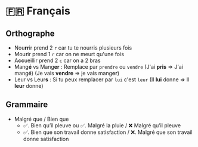# 🇫🇷 Français

## Orthographe

- Nou**rr**ir prend 2 `r` car tu te nourris plusieurs fois
- Mou**r**ir prend 1 `r` car on ne meurt qu'une fois
- A**cc**ueillir prend 2 `c` car on a 2 bras
- Mang**é** vs Mang**er** : Remplace par `prendre` ou `vendre` (J'ai **pris** => J'ai mang**é**) (Je vais **vendre** => je vais mang**er**) 
- Leur vs Leur**s** : Si tu peux remplacer par `lui` c'est `leur` (Il **lui** donne => Il **leur** donne)

## Grammaire

- Malgré que / Bien que
  - ✅. Bien qu’il pleuve ou ✅. Malgré la pluie / ❌  Malgré qu’il pleuve
  - ✅. Bien que son travail donne satisfaction / ❌. Malgré que son travail donne satisfaction
